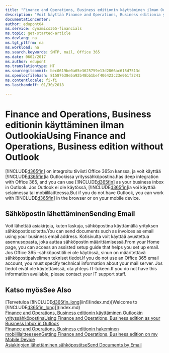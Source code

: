 ```yaml
---
title: "Finance and Operations, Business editionin käyttäminen ilman Outlookia | Microsoft Docs"
description: "Voit käyttää Finance and Operations, Business editionia yrityssähköpostina Outlookissa, koska se on integroitu Office 365:een. Outlook ei kuitenkaan ole välttämätön, jos käytät selainta tai mobiililaitetta."
documentationcenter: 
author: edupont04
ms.service: dynamics365-financials
ms.topic: get-started-article
ms.devlang: na
ms.tgt_pltfrm: na
ms.workload: na
ms.search.keywords: SMTP, mail, Office 365
ms.date: 0602/2017
ms.author: edupont
ms.translationtype: HT
ms.sourcegitcommit: bec0619be0a65e3625759e13d2866ac615d7513c
ms.openlocfilehash: 81587638e5a92b48bb1bef406423c23e061f2241
ms.contentlocale: fi-fi
ms.lasthandoff: 01/30/2018

---
```

# <a name="using-finance-and-operations-business-edition-without-outlook"></a><span data-ttu-id="c948e-103">Finance and Operations, Business editionin käyttäminen ilman Outlookia</span><span class="sxs-lookup"><span data-stu-id="c948e-103">Using Finance and Operations, Business edition without Outlook</span></span>
[!INCLUDE[d365fin](includes/d365fin_md.md)] <span data-ttu-id="c948e-104">on integroitu tiiviisti Office 365:n kanssa, ja voit käyttää [!INCLUDE[d365fin](includes/d365fin_md.md)]ia Outlookissa yrityssähköpostina.</span><span class="sxs-lookup"><span data-stu-id="c948e-104">has deep integration with Office 365, and you can use [!INCLUDE[d365fin](includes/d365fin_md.md)] as your business inbox in Outlook.</span></span> <span data-ttu-id="c948e-105">Jos Outlook ei ole käytössä, [!INCLUDE[d365fin](includes/d365fin_md.md)]ia voi käyttää selaimessa tai mobiililaitteessa.</span><span class="sxs-lookup"><span data-stu-id="c948e-105">But if you do not have Outlook, you can work with [!INCLUDE[d365fin](includes/d365fin_md.md)] in the browser or on your mobile device.</span></span>  

## <a name="sending-email"></a><span data-ttu-id="c948e-106">Sähköpostin lähettäminen</span><span class="sxs-lookup"><span data-stu-id="c948e-106">Sending Email</span></span>
<span data-ttu-id="c948e-107">Voit lähettää asiakirjoja, kuten laskuja, sähköpostina käyttämällä yrityksen sähköpostiosoitetta.</span><span class="sxs-lookup"><span data-stu-id="c948e-107">You can send documents such as invoices as email using your business email address.</span></span> <span data-ttu-id="c948e-108">Kotisivulta voit käyttää avustettua asennusopasta, joka auttaa sähköpostin määrittämisessä.</span><span class="sxs-lookup"><span data-stu-id="c948e-108">From your Home page, you can access an assisted setup guide that helps you set up email.</span></span> <span data-ttu-id="c948e-109">Jos Office 365 -sähköpostitili ei ole käytössä, sinun on määritettävä sähköpostipalvelimen tekniset tiedot.</span><span class="sxs-lookup"><span data-stu-id="c948e-109">If you do not use an Office 365 email account, you must specify technical information about your mail server.</span></span> <span data-ttu-id="c948e-110">Jos tiedot eivät ole käytettävissä, ota yhteys IT-tukeen.</span><span class="sxs-lookup"><span data-stu-id="c948e-110">If you do not have this information available, please contact your IT support staff.</span></span>  


## <a name="see-also"></a><span data-ttu-id="c948e-111">Katso myös</span><span class="sxs-lookup"><span data-stu-id="c948e-111">See Also</span></span>
<span data-ttu-id="c948e-112">[Tervetuloa [!INCLUDE[d365fin_long](includes/d365fin_long_md.md)]iin!](index.md)</span><span class="sxs-lookup"><span data-stu-id="c948e-112">[Welcome to [!INCLUDE[d365fin_long](includes/d365fin_long_md.md)]](index.md)</span></span>  
[<span data-ttu-id="c948e-113">Finance and Operations, Business editionin käyttäminen Outlookin yrityssähköpostina</span><span class="sxs-lookup"><span data-stu-id="c948e-113">Using Finance and Operations, Business edition as your Business Inbox in Outlook</span></span>](madeira-outlook.md)  
[<span data-ttu-id="c948e-114">Finance and Operations, Business editionin hakeminen mobiililaitteeseen</span><span class="sxs-lookup"><span data-stu-id="c948e-114">Getting Finance and Operations, Business edition on my Mobile Device</span></span>](install-mobile-app.md)  
[<span data-ttu-id="c948e-115">Asiakirjojen lähettäminen sähköpostitse</span><span class="sxs-lookup"><span data-stu-id="c948e-115">Send Documents by Email</span></span>](ui-how-send-documents-email.md)

